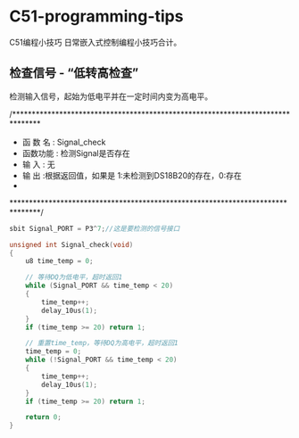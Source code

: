 # C51-programming-tips
C51编程小技巧
日常嵌入式控制编程小技巧合计。


## 检查信号 - “低转高检查”
检测输入信号，起始为低电平并在一定时间内变为高电平。

/*******************************************************************************
* 函 数 名         : Signal_check
* 函数功能         : 检测Signal是否存在
* 输    入         : 无
* 输    出         :根据返回值，如果是 1:未检测到DS18B20的存在，0:存在
* 
*******************************************************************************/

```c
sbit Signal_PORT = P3^7;//这是要检测的信号接口

unsigned int Signal_check(void)
{
    u8 time_temp = 0;

    // 等待DQ为低电平，超时返回1
    while (Signal_PORT && time_temp < 20) 
    {
        time_temp++;
        delay_10us(1);    
    }
    if (time_temp >= 20) return 1;

    // 重置time_temp，等待DQ为高电平，超时返回1
    time_temp = 0;
    while (!Signal_PORT && time_temp < 20) 
    {
        time_temp++;
        delay_10us(1);
    }
    if (time_temp >= 20) return 1;

    return 0;
}
```




























